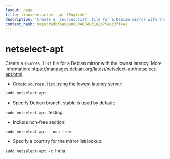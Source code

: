 ```yaml
---
layout: page
title: linux/netselect-apt (English)
description: "Create a `sources.list` file for a Debian mirror with the lowest latency."
content_hash: 0a10cfadbf5a009868040349d182b75eec3ff441
---
```

# netselect-apt

Create a `sources.list` file for a Debian mirror with the lowest latency.
More information: <https://manpages.debian.org/latest/netselect-apt/netselect-apt.html>.

- Create `sources.list` using the lowest latency server:

`sudo netselect-apt`

- Specify Debian branch, stable is used by default:

`sudo netselect-apt `<span class="tldr-var badge badge-pill bg-dark-lm bg-white-dm text-white-lm text-dark-dm font-weight-bold">testing</span>

- Include non-free section:

`sudo netselect-apt --non-free`

- Specify a country for the mirror list lookup:

`sudo netselect-apt -c `<span class="tldr-var badge badge-pill bg-dark-lm bg-white-dm text-white-lm text-dark-dm font-weight-bold">India</span>
